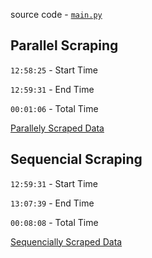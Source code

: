 source code - [`main.py`](https://github.com/EricLiclair/PDC-Lab/blob/main/lab4/main.py)

## Parallel Scraping

`12:58:25` - Start Time

`12:59:31` - End Time

`00:01:06` - Total Time

[Parallely Scraped Data](https://github.com/EricLiclair/PDC-Lab/blob/main/lab4/parallely.json)


## Sequencial Scraping

`12:59:31` - Start Time

`13:07:39` - End Time

`00:08:08` - Total Time

[Sequencially Scraped Data](https://github.com/EricLiclair/PDC-Lab/blob/main/lab4/sequentially.json)
